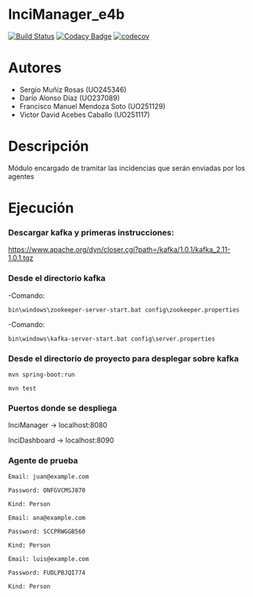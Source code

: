 

# InciManager_e4b

[![Build Status](https://travis-ci.org/Arquisoft/InciManager_e4b.svg?branch=master)](https://travis-ci.org/Arquisoft/InciManager_e4b)
[![Codacy Badge](https://api.codacy.com/project/badge/Grade/e680327c40a44a6b8378a8171066e341)](https://www.codacy.com/app/jelabra/InciManager_e4b?utm_source=github.com&utm_medium=referral&utm_content=Arquisoft/InciManager_e4b&utm_campaign=badger)
[![codecov](https://codecov.io/gh/Arquisoft/InciManager_e4b/branch/master/graph/badge.svg)](https://codecov.io/gh/Arquisoft/InciManager_e4b)

# Autores
- Sergio Muñiz Rosas (UO245346)
- Darío Alonso Díaz (UO237089)
- Francisco Manuel Mendoza Soto (UO251129)
- Victor David Acebes Caballo (UO251117)

# Descripción
Módulo encargado de tramitar las incidencias que serán enviadas por los agentes

# Ejecución

### Descargar kafka y primeras instrucciones:
https://www.apache.org/dyn/closer.cgi?path=/kafka/1.0.1/kafka_2.11-1.0.1.tgz 

### Desde el directorio kafka
-Comando: 
```
bin\windows\zookeeper-server-start.bat config\zookeeper.properties
```
-Comando: 
```
bin\windows\kafka-server-start.bat config\server.properties
```
### Desde el directorio de proyecto para desplegar sobre kafka
```
mvn spring-boot:run
```
```
mvn test
```
### Puertos donde se despliega
InciManager -> localhost:8080

InciDashboard -> localhost:8090

### Agente de prueba
```
Email: juan@example.com

Password: ONFGVCMSJ870

Kind: Person

Email: ana@example.com  

Password: SCCPRWGGB560

Kind: Person

Email: luis@example.com  

Password: FUDLPBJQI774

Kind: Person
```

